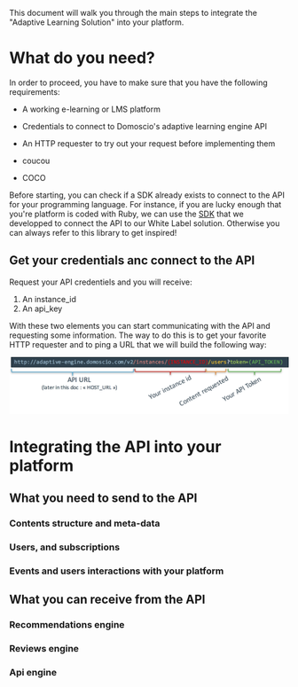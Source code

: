 This document will walk you through the main steps to integrate the "Adaptive Learning Solution" into your platform.

# What do you need?
In order to proceed, you have to make sure that you have the following requirements:
-	A working e-learning or LMS platform
*	Credentials to connect to Domoscio's adaptive learning engine API
*	An HTTP requester to try out your request before implementing them

* coucou
* COCO

Before starting, you can check if a SDK already exists to connect to the API for your programming language. 
For instance, if you are lucky enough that you're platform is coded with Ruby, we can use the [SDK](https://github.com/Celumproject/domoscio_rails) that we developped to connect the API to our White Label solution. Otherwise you can always refer to this library to get inspired!

## Get your credentials anc connect to the API

Request your API credentiels and you will receive:
1. An instance_id
2. An api_key

With these two elements you can start communicating with the API and requesting some information. The way to do this is to get your favorite HTTP requester and to ping a URL that we will build the following way:

![URL Creation](https://raw.githubusercontent.com/Celumproject/domoscio-docs/master/uploads/creation_url.png)

# Integrating the API into your platform

## What you need to send to the API
### Contents structure and meta-data 
### Users, and subscriptions
### Events and users interactions with your platform

## What you can receive from the API
### Recommendations engine
### Reviews engine
### Api engine

